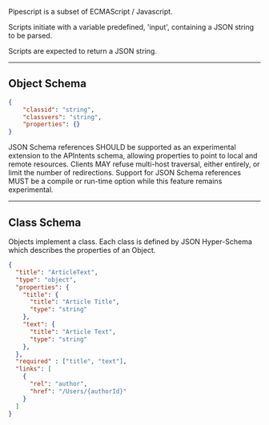 Pipescript is a subset of ECMAScript / Javascript.

Scripts initiate with a variable predefined, 'input',
containing a JSON string to be parsed.

Scripts are expected to return a JSON string.

-------------
Object Schema
-------------

```json
{
	"classid": "string",
	"classvers": "string",
	"properties": {}
}
```

JSON Schema references SHOULD be supported as an experimental
extension to the APIntents schema, allowing properties to point
to local and remote resources. Clients MAY refuse multi-host
traversal, either entirely, or limit the number of redirections.
Support for JSON Schema  references MUST be a compile or
run-time option while this feature remains experimental.

-------------
Class Schema
-------------

Objects implement a class. Each class is defined
by JSON Hyper-Schema which describes the properties of an Object.

```json
{
  "title": "ArticleText",
  "type": "object",
  "properties": {
    "title": {
      "title": "Article Title",
      "type": "string"
    },
    "text": {
      "title": "Article Text",
      "type": "string"
    },
  },
  "required" : ["title", "text"],
  "links": [
    {
      "rel": "author",
      "href": "/Users/{authorId}"
    }
  ]
}

```

